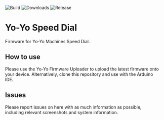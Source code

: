 ![Build](https://img.shields.io/github/workflow/status/interactionresearchstudio/YoYo-2/build)
![Downloads](https://img.shields.io/github/downloads/interactionresearchstudio/YoYo-2/total)
![Release](https://img.shields.io/github/v/release/interactionresearchstudio/YoYo-2?include_prereleases)

# Yo-Yo Speed Dial
Firmware for Yo-Yo Machines Speed Dial.

## How to use
Please use the Yo-Yo Firmware Uploader to upload the latest firmware onto your device.
Alternatively, clone this repository and use with the Arduino IDE.

## Issues
Please report issues on here with as much information as possible, including relevant
screenshots and system information.
